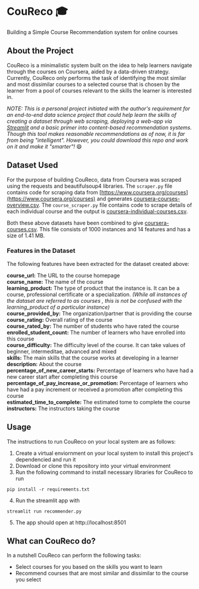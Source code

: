 # CouReco :mortar_board:
Building a Simple Course Recommendation system for online courses

## About the Project
CouReco is a minimalistic system built on the idea to help learners navigate through the courses on Coursera, aided by a data-driven strategy. Currently, CouReco only performs the task of identifying the most similar and most dissimilar courses to a selected course that is chosen by the learner from a pool of courses relevant to the skills the learner is interested in.  
  
*NOTE: This is a personal project initiated with the author's requirement for an end-to-end data science project that could help learn the skills of creating a dataset through web scraping, deploying a web-app via [Streamlit](https://www.streamlit.io/) and a basic primer into content-based recommendation systems. Though this tool makes reasonable recommendations as of now, it is far from being "intelligent". However, you could download this repo and work on it and make it "smarter"!* :smile: 
 

## Dataset Used
For the purpose of building CouReco, data from Coursera was scraped using the requests and beautifulsoup4 libraries. The ```scraper.py``` file contains code for scraping data from [https://www.coursera.org/courses](https://www.coursera.org/courses) and generates [coursera-courses-overview.csv](https://github.com/ry05/couReco/blob/master/data/coursera-courses-overview.csv). The ```course_scraper.py``` file contains code to scrape details of each individual course and the output is [coursera-individual-courses.csv](https://github.com/ry05/couReco/blob/master/data/coursera-individual-courses.csv).  

Both these above datasets have been combined to give [coursera-courses.csv](https://github.com/ry05/couReco/blob/master/data/coursera-courses.csv). This file consists of 1000 instances and 14 features and has a size of 1.41 MB.

### Features in the Dataset
The following features have been extracted for the dataset created above:  
  
**course_url:** The URL to the course homepage  
**course_name:** The name of the course  
**learning_product:** The type of product that the instance is. It can be a course, professional certificate or a specialization. *(While all instances of the dataset are referred to as courses , this is not be confused with the learning_product of a particular instance)*  
**course_provided_by:** The organization/partner that is providing the course  
**course_rating:** Overall rating of the course  
**course_rated_by:** The number of students who have rated the course  
**enrolled_student_count:** The number of learners who have enrolled into this course  
**course_difficulty:** The difficulty level of the course. It can take values of beginner, intermeditae, advanced and mixed  
**skills:** The main skills that the course works at developing in a learner  
**description:** About the course  
**percentage_of_new_career_starts:** Percentage of learners who have had a new career start after completing this course  
**percentage_of_pay_increase_or_promotion:** Percentage of learners who have had a pay increment or received a promotion after completing this course  
**estimated_time_to_complete:** The estimated tome to complete the course  
**instructors:** The instructors taking the course  

## Usage
The instructions to run CouReco on your local system are as follows:

1. Create a virtual enviornment on your local system to install this project's dependencied and run it
2. Download or clone this repository into your virtual environment
3. Run the following command to install necessary libraries for CouReco to run
  ```
  pip install -r requirements.txt
  ```
4. Run the streamlit app with
  ```
  streamlit run recommender.py
  ```
5. The app should open at http://localhost:8501

## What can CouReco do?
In a nutshell CouReco can perform the following tasks:
* Select courses for you based on the skills you want to learn
* Recommend courses that are most similar and dissimilar to the course you select
